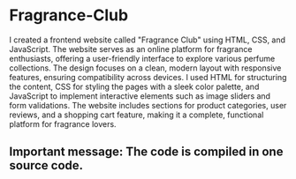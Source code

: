 ﻿# Fragrance-Club
 I created a frontend website called "Fragrance Club" using HTML, CSS, and JavaScript. The website serves as an online platform for fragrance enthusiasts, offering a user-friendly interface to explore various perfume collections. The design focuses on a clean, modern layout with responsive features, ensuring compatibility across devices. I used HTML for structuring the content, CSS for styling the pages with a sleek color palette, and JavaScript to implement interactive elements such as image sliders and form validations. The website includes sections for product categories, user reviews, and a shopping cart feature, making it a complete, functional platform for fragrance lovers.
<h2>Important message: The code is compiled in one source code.</h2>
